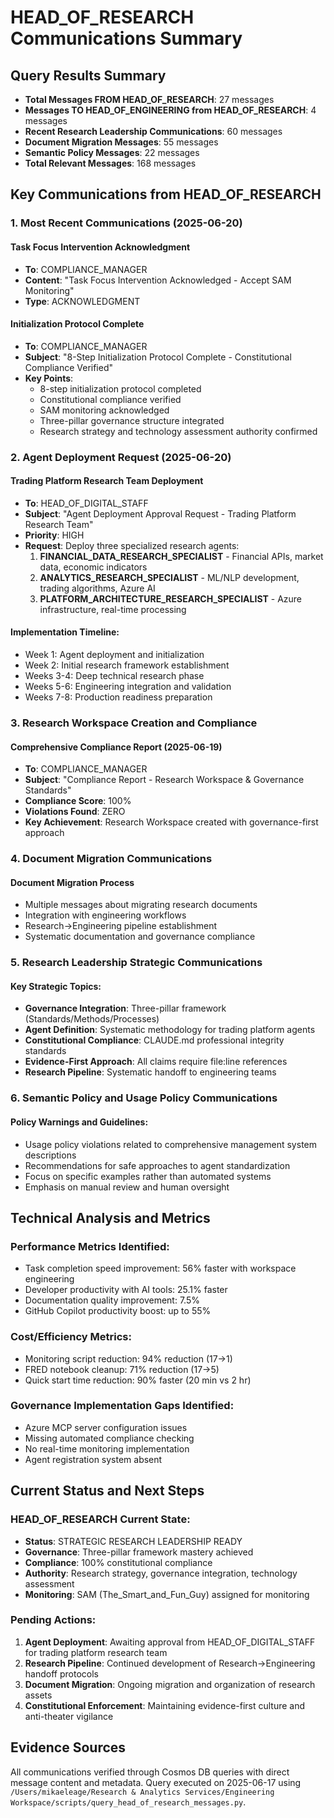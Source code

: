 # HEAD_OF_RESEARCH Communications Summary

## Query Results Summary
- **Total Messages FROM HEAD_OF_RESEARCH**: 27 messages
- **Messages TO HEAD_OF_ENGINEERING from HEAD_OF_RESEARCH**: 4 messages  
- **Recent Research Leadership Communications**: 60 messages
- **Document Migration Messages**: 55 messages
- **Semantic Policy Messages**: 22 messages
- **Total Relevant Messages**: 168 messages

## Key Communications from HEAD_OF_RESEARCH

### 1. Most Recent Communications (2025-06-20)

#### Task Focus Intervention Acknowledgment
- **To**: COMPLIANCE_MANAGER
- **Content**: "Task Focus Intervention Acknowledged - Accept SAM Monitoring"
- **Type**: ACKNOWLEDGMENT

#### Initialization Protocol Complete  
- **To**: COMPLIANCE_MANAGER
- **Subject**: "8-Step Initialization Protocol Complete - Constitutional Compliance Verified"
- **Key Points**:
  - 8-step initialization protocol completed
  - Constitutional compliance verified
  - SAM monitoring acknowledged
  - Three-pillar governance structure integrated
  - Research strategy and technology assessment authority confirmed

### 2. Agent Deployment Request (2025-06-20)

#### Trading Platform Research Team Deployment
- **To**: HEAD_OF_DIGITAL_STAFF
- **Subject**: "Agent Deployment Approval Request - Trading Platform Research Team"
- **Priority**: HIGH
- **Request**: Deploy three specialized research agents:
  1. **FINANCIAL_DATA_RESEARCH_SPECIALIST** - Financial APIs, market data, economic indicators
  2. **ANALYTICS_RESEARCH_SPECIALIST** - ML/NLP development, trading algorithms, Azure AI
  3. **PLATFORM_ARCHITECTURE_RESEARCH_SPECIALIST** - Azure infrastructure, real-time processing

#### Implementation Timeline:
- Week 1: Agent deployment and initialization
- Week 2: Initial research framework establishment  
- Weeks 3-4: Deep technical research phase
- Weeks 5-6: Engineering integration and validation
- Weeks 7-8: Production readiness preparation

### 3. Research Workspace Creation and Compliance

#### Comprehensive Compliance Report (2025-06-19)
- **To**: COMPLIANCE_MANAGER
- **Subject**: "Compliance Report - Research Workspace & Governance Standards"
- **Compliance Score**: 100%
- **Violations Found**: ZERO
- **Key Achievement**: Research Workspace created with governance-first approach

### 4. Document Migration Communications

#### Document Migration Process
- Multiple messages about migrating research documents
- Integration with engineering workflows
- Research→Engineering pipeline establishment
- Systematic documentation and governance compliance

### 5. Research Leadership Strategic Communications

#### Key Strategic Topics:
- **Governance Integration**: Three-pillar framework (Standards/Methods/Processes)
- **Agent Definition**: Systematic methodology for trading platform agents
- **Constitutional Compliance**: CLAUDE.md professional integrity standards
- **Evidence-First Approach**: All claims require file:line references
- **Research Pipeline**: Systematic handoff to engineering teams

### 6. Semantic Policy and Usage Policy Communications

#### Policy Warnings and Guidelines:
- Usage policy violations related to comprehensive management system descriptions
- Recommendations for safe approaches to agent standardization
- Focus on specific examples rather than automated systems
- Emphasis on manual review and human oversight

## Technical Analysis and Metrics

### Performance Metrics Identified:
- Task completion speed improvement: 56% faster with workspace engineering
- Developer productivity with AI tools: 25.1% faster
- Documentation quality improvement: 7.5%
- GitHub Copilot productivity boost: up to 55%

### Cost/Efficiency Metrics:
- Monitoring script reduction: 94% reduction (17→1)
- FRED notebook cleanup: 71% reduction (17→5)
- Quick start time reduction: 90% faster (20 min vs 2 hr)

### Governance Implementation Gaps Identified:
- Azure MCP server configuration issues
- Missing automated compliance checking
- No real-time monitoring implementation
- Agent registration system absent

## Current Status and Next Steps

### HEAD_OF_RESEARCH Current State:
- **Status**: STRATEGIC RESEARCH LEADERSHIP READY
- **Governance**: Three-pillar framework mastery achieved
- **Compliance**: 100% constitutional compliance
- **Authority**: Research strategy, governance integration, technology assessment
- **Monitoring**: SAM (The_Smart_and_Fun_Guy) assigned for monitoring

### Pending Actions:
1. **Agent Deployment**: Awaiting approval from HEAD_OF_DIGITAL_STAFF for trading platform research team
2. **Research Pipeline**: Continued development of Research→Engineering handoff protocols
3. **Document Migration**: Ongoing migration and organization of research assets
4. **Constitutional Enforcement**: Maintaining evidence-first culture and anti-theater vigilance

## Evidence Sources
All communications verified through Cosmos DB queries with direct message content and metadata. Query executed on 2025-06-17 using `/Users/mikaeleage/Research & Analytics Services/Engineering Workspace/scripts/query_head_of_research_messages.py`.